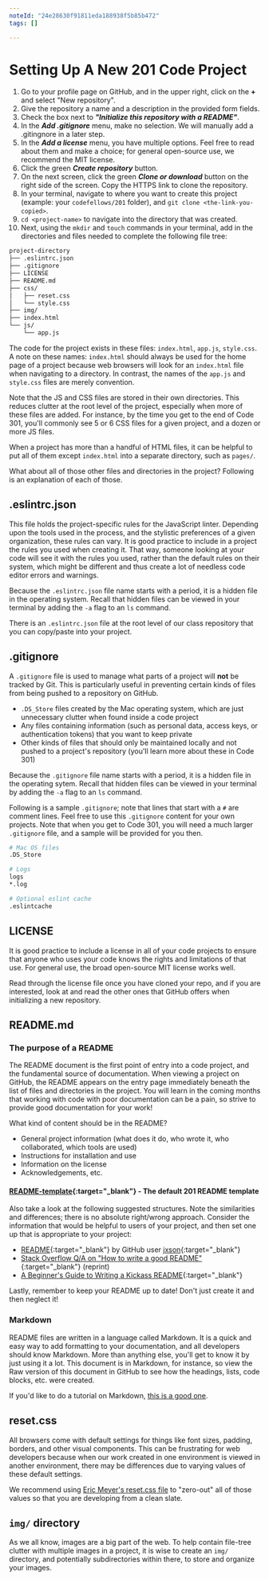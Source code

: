 ```yaml
---
noteId: "24e28630f91811eda188938f5b85b472"
tags: []

---
```


# Setting Up A New 201 Code Project

1. Go to your profile page on GitHub, and in the upper right, click on the **+** and select "New repository".
1. Give the repository a name and a description in the provided form fields.
1. Check the box next to ***"Initialize this repository with a README"***.
1. In the ***Add .gitignore*** menu, make no selection. We will manually add a .gitingnore in a later step.
1. In the ***Add a license*** menu, you have multiple options. Feel free to read about them and make a choice; for general open-source use, we recommend the MIT license.
1. Click the green ***Create repository*** button.
1. On the next screen, click the green ***Clone or download*** button on the right side of the screen. Copy the HTTPS link to clone the repository.
1. In your terminal, navigate to  where you want to create this project (example: your `codefellows/201` folder), and `git clone <the-link-you-copied>`.
1. `cd <project-name>` to navigate into the directory that was created.
1. Next, using the `mkdir` and `touch` commands in your terminal, add in the directories and files needed to complete the following file tree:

```sh
project-directory
├── .eslintrc.json
├── .gitignore
├── LICENSE
├── README.md
├── css/
│   ├── reset.css
│   └── style.css
├── img/
├── index.html
└── js/
    └── app.js
```

The code for the project exists in these files: `index.html`, `app.js`, `style.css`. A note on these names: `index.html` should always be used for the home page of a project because web browsers will look for an `index.html` file when navigating to a directory. In contrast, the names of the `app.js` and `style.css` files are merely convention.

Note that the JS and CSS files are stored in their own directories. This reduces clutter at the root level of the project, especially when more of these files are added. For instance, by the time you get to the end of Code 301, you'll commonly see 5 or 6 CSS files for a given project, and a dozen or more JS files.

When a project has more than a handful of HTML files, it can be helpful to put all of them except `index.html` into a separate directory, such as `pages/`.

What about all of those other files and directories in the project? Following is an explanation of each of those.

## .eslintrc.json

This file holds the project-specific rules for the JavaScript linter. Depending upon the tools used in the process, and the stylistic preferences of a given organization, these rules can vary. It is good practice to include in a project the rules you used when creating it. That way, someone looking at your code will see it with the rules you used, rather than the default rules on their system, which might be different and thus create a lot of needless code editor errors and warnings.

Because the `.eslintrc.json` file name starts with a period, it is a hidden file in the operating system. Recall that hidden files can be viewed in your terminal by adding the `-a` flag to an `ls` command.

There is an `.eslintrc.json` file at the root level of our class repository that you can copy/paste into your project.

## .gitignore

A `.gitignore` file is used to manage what parts of a project will **not** be tracked by Git. This is particularly useful in preventing certain kinds of files from being pushed to a repository on GitHub.

- `.DS_Store` files created by the Mac operating system, which are just unnecessary clutter when found inside a code project
- Any files containing information (such as personal data, access keys, or authentication tokens) that you want to keep private
- Other kinds of files that should only be maintained locally and not pushed to a project's repository (you'll learn more about these in Code 301)

Because the `.gitignore` file name starts with a period, it is a hidden file in the operating sytem. Recall that hidden files can be viewed in your terminal by adding the `-a` flag to an `ls` command.

Following is a sample `.gitignore`; note that lines that start with a `#` are comment lines. Feel free to use this `.gitignore` content for your own projects. Note that when you get to Code 301, you will need a much larger `.gitignore` file, and a sample will be provided for you then.

```sh
# Mac OS files
.DS_Store

# Logs
logs
*.log

# Optional eslint cache
.eslintcache
```

## LICENSE

It is good practice to include a license in all of your code projects to ensure that anyone who uses your code knows the rights and limitations of that use. For general use, the broad open-source MIT license works well.

Read through the license file once you have cloned your repo, and if you are interested, look at and read the other ones that GitHub offers when initializing a new repository.

## README.md

### The purpose of a README

The README document is the first point of entry into a code project, and the fundamental source of documentation. When viewing a project on GitHub, the README appears on the entry page immediately beneath the list of files and directories in the project. You will learn in the coming months that working with code with poor documentation can be a pain, so strive to provide good documentation for your work!

What kind of content should be in the README?

- General project information (what does it do, who wrote it, who collaborated, which tools are used)
- Instructions for installation and use
- Information on the license
- Acknowledgements, etc.

#### [README-template](https://codefellows.github.io/code-201-guide/curriculum/class-02/README-template.html){:target="_blank"} -  The default 201 README template

Also take a look at the following suggested structures. Note the similarities and differences; there is no absolute right/wrong approach. Consider the information that would be helpful to users of your project, and then set one up that is appropriate to your project:

* [README](https://gist.github.com/jxson/1784669){:target="_blank"} by GitHub user [jxson](https://gist.github.com/jxson){:target="_blank"}
* [Stack Overflow Q/A on "How to write a good README"](https://gist.github.com/kipyegonmark/89fe62493f22d93705d917d634d8eeb2){:target="_blank"} (reprint)
* [A Beginner's Guide to Writing a Kickass README](https://medium.com/@meakaakka/a-beginners-guide-to-writing-a-kickass-readme-7ac01da88ab3){:target="_blank"}

Lastly, remember to keep your README up to date! Don't just create it and then neglect it!

### Markdown

README files are written in a language called Markdown. It is a quick and easy way to add formatting to your documentation, and all developers should know Markdown. More than anything else, you'll get to know it by just using it a lot. This document is in Markdown, for instance, so view the Raw version of this document in GitHub to see how the headings, lists, code blocks, etc. were created.

If you'd like to do a tutorial on Markdown, [this is a good one](https://www.markdowntutorial.com/).

## reset.css

All browsers come with default settings for things like font sizes, padding, borders, and other visual components. This can be frustrating for web developers because when our work created in one environment is viewed in another environment, there may be differences due to varying values of these default settings.

We recommend using [Eric Meyer's reset.css file](https://meyerweb.com/eric/tools/css/reset/) to "zero-out" all of those values so that you are developing from a clean slate.

## `img/` directory

As we all know, images are a big part of the web. To help contain file-tree clutter with multiple images in a project, it is wise to create an `img/` directory, and potentially subdirectories within there, to store and organize your images.
